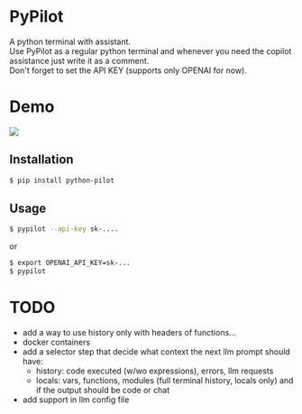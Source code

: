 # PyPilot
A python terminal with assistant.</br>
Use PyPilot as a regular python terminal and whenever you need the copilot assistance just write it as a comment.</br>
Don't forget to set the API KEY (supports only OPENAI for now).
# Demo
<img src="./assets/demo.gif" />

## Installation
```bash
$ pip install python-pilot
```

## Usage
```bash
$ pypilot --api-key sk-....
```
or
```bash
$ export OPENAI_API_KEY=sk-... 
$ pypilot
```

# TODO
- add a way to use history only with headers of functions...
- docker containers
- add a selector step that decide what context the next llm prompt should have:
    - history: code executed (w/wo expressions), errors, llm requests
    - locals: vars, functions, modules
 (full terminal history, locals only) and if the output should be code or chat
- add support in llm config file
